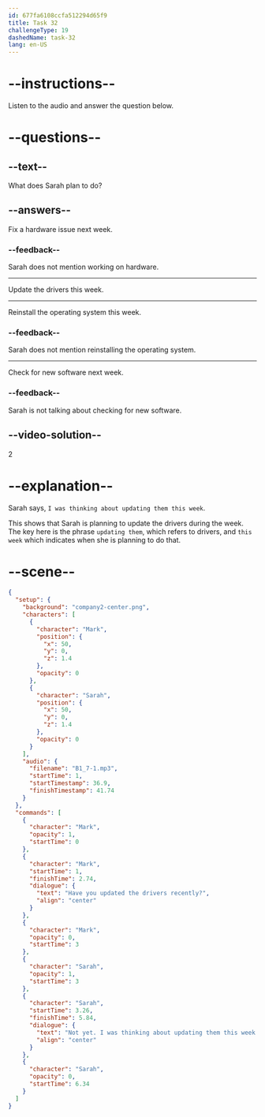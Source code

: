 ```yaml
---
id: 677fa6108ccfa512294d65f9
title: Task 32
challengeType: 19
dashedName: task-32
lang: en-US
---
```


<!-- (audio) Mark: Have you updated the drivers recently? Sarah: Not yet. I was thinking about updating them this week. -->

# --instructions--

Listen to the audio and answer the question below.

# --questions--

## --text--

What does Sarah plan to do?

## --answers--

Fix a hardware issue next week.

### --feedback--

Sarah does not mention working on hardware.

---

Update the drivers this week.

---

Reinstall the operating system this week.

### --feedback--

Sarah does not mention reinstalling the operating system.

---

Check for new software next week.

### --feedback--

Sarah is not talking about checking for new software.

## --video-solution--

2

# --explanation--

Sarah says, `I was thinking about updating them this week`.

This shows that Sarah is planning to update the drivers during the week. The key here is the phrase `updating them`, which refers to drivers, and `this week` which indicates when she is planning to do that.

# --scene--

```json
{
  "setup": {
    "background": "company2-center.png",
    "characters": [
      {
        "character": "Mark",
        "position": {
          "x": 50,
          "y": 0,
          "z": 1.4
        },
        "opacity": 0
      },
      {
        "character": "Sarah",
        "position": {
          "x": 50,
          "y": 0,
          "z": 1.4
        },
        "opacity": 0
      }
    ],
    "audio": {
      "filename": "B1_7-1.mp3",
      "startTime": 1,
      "startTimestamp": 36.9,
      "finishTimestamp": 41.74
    }
  },
  "commands": [
    {
      "character": "Mark",
      "opacity": 1,
      "startTime": 0
    },
    {
      "character": "Mark",
      "startTime": 1,
      "finishTime": 2.74,
      "dialogue": {
        "text": "Have you updated the drivers recently?",
        "align": "center"
      }
    },
    {
      "character": "Mark",
      "opacity": 0,
      "startTime": 3
    },
    {
      "character": "Sarah",
      "opacity": 1,
      "startTime": 3
    },
    {
      "character": "Sarah",
      "startTime": 3.26,
      "finishTime": 5.84,
      "dialogue": {
        "text": "Not yet. I was thinking about updating them this week.",
        "align": "center"
      }
    },
    {
      "character": "Sarah",
      "opacity": 0,
      "startTime": 6.34
    }
  ]
}
```
